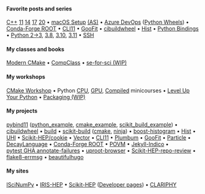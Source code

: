 #### Favorite posts and series

[C++](/tags/cppxx)&nbsp;[11](/post/cpp-11)&nbsp;[14](/post/cpp-14)&nbsp;[17](/post/cpp-17)&nbsp;[20](/post/cpp-20) &bullet;
[macOS&nbsp;Setup](/post/setup-a-new-mac) [(AS)](/post/setup-apple-silicon) &bullet;
[Azure&nbsp;DevOps](/categories/azure-devops) ([Python&nbsp;Wheels](/post/azure-devops-python-wheels)) &bullet;
[Conda-Forge&nbsp;ROOT](/post/root-conda) &bullet;
[CLI11](/tags/cli11) &bullet;
[GooFit](/tags/goofit) &bullet;
[cibuildwheel](/tags/cibuildwheel) &bullet;
[Hist](/tags/hist) &bullet;
[Python&nbsp;Bindings](/tags/bindings) &bullet;
[Python&nbsp;2&rarr;3](/post/python-3-upgrade), [3.8](/post/python-38),&nbsp;[3.10](/post/python-310),&nbsp;[3.11](/post/python-311) &bullet;
[SSH](/post/setting-up-ssh-forwarding/)

#### My classes and books

[Modern&nbsp;CMake](https://cliutils.gitlab.io/modern-cmake/) &bullet;
[CompClass](https://henryiii.github.io/compclass) &bullet;
[se-for-sci&nbsp;(WIP)](https://henryiii.github.io/se-for-sci)

#### My workshops

[CMake&nbsp;Workshop](https://hsf-training.github.io/hsf-training-cmake-webpage/) &bullet;
Python [CPU](https://github.com/henryiii/python-performance-minicourse), [GPU](https://github.com/henryiii/pygpu-minicourse), [Compiled](https://github.com/henryiii/python-compiled-minicourse) minicourses &bullet;
[Level&nbsp;Up Your Python](https://henryiii.github.io/level-up-your-python) &bullet;
[Packaging&nbsp;(WIP)](https://intersect-training.org/packaging/)

#### My projects

[pybind11](https://pybind11.readthedocs.io) ([python_example](https://github.com/pybind/python_example), [cmake_example](https://github.com/pybind/cmake_example), [scikit_build_example](https://github.com/pybind/scikit_build_example)) &bullet;
[cibuildwheel](https://cibuildwheel.readthedocs.io) &bullet;
[build](https://pypa-build.readthedocs.io) &bullet;
[scikit-build](https://github.com/scikit-build/scikit-build) ([cmake](https://github.com/scikit-build/cmake-python-distributions), [ninja](https://github.com/scikit-build/ninja-python-distributions)) &bullet;
[boost-histogram](https://github.com/scikit-hep/boost-histogram) &bullet;
[Hist](https://github.com/scikit-hep/hist) &bullet;
[UHI](https://github.com/scikit-hep/uhi) &bullet;
[Scikit-HEP/cookie](https://github.com/scikit-hep/cookie) &bullet;
[Vector](https://github.com/scikit-hep/vector) &bullet;
[CLI11](https://github.com/CLIUtils/CLI11) &bullet;
[Plumbum](https://plumbum.readthedocs.io/en/latest) &bullet;
[GooFit](https://github.com/GooFit/GooFit) &bullet;
[Particle](https://github.com/scikit-hep/particle) &bullet;
[DecayLanguage](https://github.com/scikit-hep/decaylanguage) &bullet;
[Conda-Forge&nbsp;ROOT](https://github.com/conda-forge/root-feedstock) &bullet;
[POVM](https://github.com/Princeton-Penn-Vents/princeton-penn-flowmeter) &bullet;
[Jekyll-Indico](https://github.com/iris-hep/jekyll-indico) &bullet;
[pytest&nbsp;GHA&nbsp;annotate-failures](https://github.com/utgwkk/pytest-github-actions-annotate-failures) &bullet;
[uproot-browser](https://github.com/scikit-hep/uproot-browser) &bullet;
[Scikit-HEP-repo-review](https://github.com/scikit-hep/repo-review) &bullet;
[flake8-errmsg](https://github.com/henryiii/flake8-errmsg) &bullet;
[beautifulhugo](https://github.com/halogenica/beautifulhugo)

#### My sites

[ISciNumPy](https://iscinumpy.gitlab.io) &bullet;
[IRIS-HEP](https://iris-hep.org) &bullet;
[Scikit-HEP](https://scikit-hep.org) ([Developer pages](https://scikit-hep.org/developer)) &bullet;
[CLARIPHY](https://clariphy.org)
